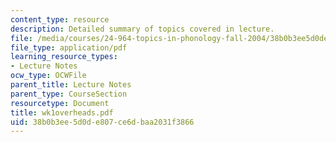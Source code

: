 ```yaml
---
content_type: resource
description: Detailed summary of topics covered in lecture.
file: /media/courses/24-964-topics-in-phonology-fall-2004/38b0b3ee5d0de807ce6dbaa2031f3866_wk1overheads.pdf
file_type: application/pdf
learning_resource_types:
- Lecture Notes
ocw_type: OCWFile
parent_title: Lecture Notes
parent_type: CourseSection
resourcetype: Document
title: wk1overheads.pdf
uid: 38b0b3ee-5d0d-e807-ce6d-baa2031f3866
---
```


